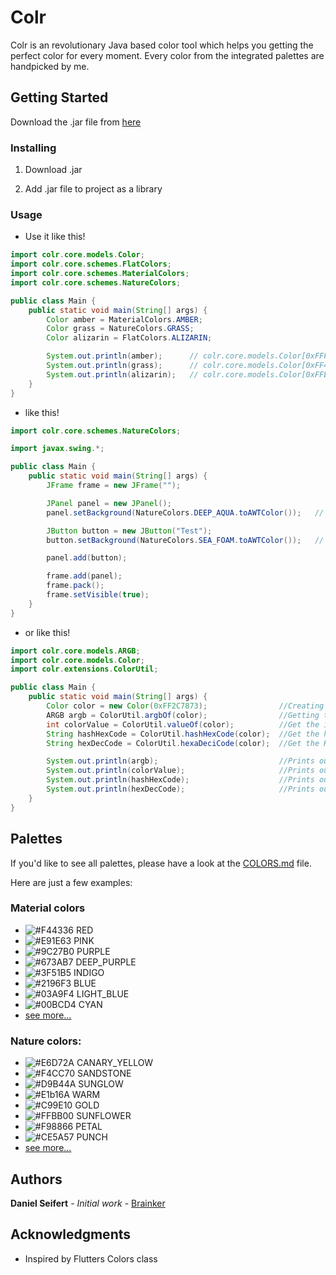 # Colr

Colr is an revolutionary Java based color tool which helps you getting the perfect color for every moment.
Every color from the integrated palettes are handpicked by me.

## Getting Started

Download the .jar file from [here](https://github.com/Brainker/colr/raw/master/artifacts/colr.jar)

### Installing

01. Download .jar

02. Add .jar file to project as a library


### Usage
- Use it like this!

```java
import colr.core.models.Color;
import colr.core.schemes.FlatColors;
import colr.core.schemes.MaterialColors;
import colr.core.schemes.NatureColors;

public class Main {
    public static void main(String[] args) {
        Color amber = MaterialColors.AMBER;
        Color grass = NatureColors.GRASS;
        Color alizarin = FlatColors.ALIZARIN;

        System.out.println(amber);      // colr.core.models.Color[0xFFFFC107]
        System.out.println(grass);      // colr.core.models.Color[0xFF486B00]
        System.out.println(alizarin);   // colr.core.models.Color[0xFFE74C3C]
    }
}
```
- like this!

```java
import colr.core.schemes.NatureColors;

import javax.swing.*;

public class Main {
    public static void main(String[] args) {
        JFrame frame = new JFrame("");

        JPanel panel = new JPanel();
        panel.setBackground(NatureColors.DEEP_AQUA.toAWTColor());   // sets the background to NatureColors.DEEP_AQUA

        JButton button = new JButton("Test");
        button.setBackground(NatureColors.SEA_FOAM.toAWTColor());   // sets the background to NatureColors.SEA_FOAM

        panel.add(button);

        frame.add(panel);
        frame.pack();
        frame.setVisible(true);
    }
}

```

- or like this!

```java
import colr.core.models.ARGB;
import colr.core.models.Color;
import colr.extensions.ColorUtil;

public class Main {
    public static void main(String[] args) {
        Color color = new Color(0xFF2C7873);                //Creating a new Color
        ARGB argb = ColorUtil.argbOf(color);                //Getting the ARGB values of a color in a new ARGB-Object
        int colorValue = ColorUtil.valueOf(color);          //Get the int value of a color
        String hashHexCode = ColorUtil.hashHexCode(color);  //Get the hash code
        String hexDecCode = ColorUtil.hexaDeciCode(color);  //Get the Hex Decimal Code

        System.out.println(argb);                           //Prints out: colr.core.models.ARGB[alpha=255, red=44, green=120, blue=115]
        System.out.println(colorValue);                     //Prints out: -13862797
        System.out.println(hashHexCode);                    //Prints out: #2C7873
        System.out.println(hexDecCode);                     //Prints out: 0x2C7873
    }
}
```

## Palettes

If you'd like to see all palettes, please have a look at the [COLORS.md](COLORS.md) file.

Here are just a few examples:

### Material colors

- ![#F44336](https://placehold.it/20/f44336/000000?text=+) RED
- ![#E91E63](https://placehold.it/20/E91E63/000000?text=+) PINK       
- ![#9C27B0](https://placehold.it/20/9C27B0/000000?text=+) PURPLE     
- ![#673AB7](https://placehold.it/20/673AB7/000000?text=+) DEEP_PURPLE
- ![#3F51B5](https://placehold.it/20/3F51B5/000000?text=+) INDIGO     
- ![#2196F3](https://placehold.it/20/2196F3/000000?text=+) BLUE       
- ![#03A9F4](https://placehold.it/20/03A9F4/000000?text=+) LIGHT_BLUE 
- ![#00BCD4](https://placehold.it/20/00BCD4/000000?text=+) CYAN       
- [see more...](COLORS.md)

### Nature colors:

- ![#E6D72A](https://placehold.it/20/E6D72A/000000?text=+) CANARY_YELLOW
- ![#F4CC70](https://placehold.it/20/F4CC70/000000?text=+) SANDSTONE
- ![#D9B44A](https://placehold.it/20/D9B44A/000000?text=+) SUNGLOW
- ![#E1b16A](https://placehold.it/20/E1b16A/000000?text=+) WARM
- ![#C99E10](https://placehold.it/20/C99E10/000000?text=+) GOLD
- ![#FFBB00](https://placehold.it/20/FFBB00/000000?text=+) SUNFLOWER
- ![#F98866](https://placehold.it/20/F98866/000000?text=+) PETAL
- ![#CE5A57](https://placehold.it/20/CE5A57/000000?text=+) PUNCH
- [see more...](COLORS.md)

## Authors

**Daniel Seifert** - *Initial work* - [Brainker](https://github.com/Brainker)

## Acknowledgments

* Inspired by Flutters Colors class
